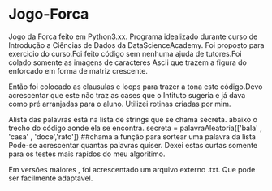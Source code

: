 # Jogo-Forca
Jogo da Forca feito em Python3.xx. Programa idealizado durante curso de Introdução a Ciências de Dados da DataScienceAcademy.
Foi proposto para exercicio do curso.Foi feito código sem nenhuma ajuda de tutores.Foi colado somente 
as imagens de caracteres Ascii que trazem a figura do enforcado em forma de matriz crescente.

Então foi colocado as clausulas e loops para trazer a tona este código.Devo acrescentar que este não traz as cases que o
Intituto sugeria e já dava como pré arranjadas para o aluno. Utilizei rotinas criadas por mim.

Alista das palavras está na lista de strings que se chama secreta.
abaixo o trecho do código aonde ela se encontra.
secreta = palavraAleatoria(['bala' , 'casa' , 'doce','rato']) ##chama a função para sortear uma palavra da lista
Pode-se acrescentar quantas palavras quiser. Dexei estas curtas somente para os testes mais rapidos do meu algoritimo.

Em versões maiores , foi acrescentado um arquivo externo .txt. Que pode ser facilmente adaptavel.



